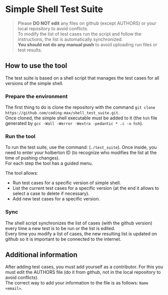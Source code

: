 # Simple Shell Test Suite

> Please **DO NOT edit** any files on github (except AUTHORS) or your local repository to avoid conflicts.  
> To modify the list of test cases run the script and follow the instructions, the list is automatically synchronized.  
> **You should not do any manual push** to avoid uploading run files or test results.  

## How to use the tool

The test suite is based on a shell script that manages the test cases for all versions of the simple shell.  

### Prepare the environment

The first thing to do is clone the repository with the command `git clone https://github.com/coding-max/shell_test_suite.git`.  
Once cloned, the simple shell executable must be added to it (the `hsh` file generated by `gcc -Wall -Werror -Wextra -pedantic * .c -o hsh`).  

### Run the tool

To run the test suite, use the command: (`./test_suite`). Once inside, you need to enter your holberton ID (to recognize who modifies the list at the time of pushing changes).  
For each step the tool has a guided menu.  

The tool allows:  

- Run test cases for a specific version of simple shell.
- List the current test cases for a specific version (at the end it allows to select a case to delete if necessary).  
- Add new test cases for a specific version.

### Sync

The shell script synchronizes the list of cases (with the github version) every time a new test is to be run or the list is edited.  
Every time you modify a list of cases, the new resulting list is updated on github so it is important to be connected to the internet.  

## Additional information

After adding test cases, you must add yourself as a contributor. For this you must edit the AUTHORS file (do it from github, not in the local repository to avoid conflicts).  
The correct way to add your information to the file is as follows: `Name <email>`.  